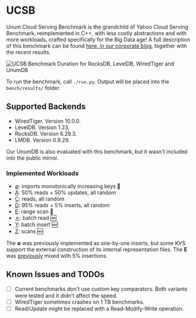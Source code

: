 # UCSB

Unum Cloud Serving Benchmark is the grandchild of Yahoo Cloud Serving Benchmark, reimplemented in C++, with less costly abstractions and with more workloads, crafted specifically for the Big Data age!
A full description of this benchmark can be found [here, in our corporate blog](https://unum.cloud/ucsb), together with the recent results.

![UCSB Benchmark Duration for RocksDB, LevelDB, WiredTiger and UnumDB](https://unum.cloud/assets/post/2022-03-22-ucsb/ucsb-duration.png)

To run the benchmark, call `./run.py`.
Output will be placed into the `bench/results/` folder.

## Supported Backends

* WiredTiger. Version 10.0.0.
* LevelDB. Version 1.23.
* RocksDB. Version 6.29.3.
* LMDB. Version 0.9.29.

Our UnumDB is also evaluated with this benchmark, but it wasn't included into the public mirror.

### Implemented Workloads

* [∅](https://unum.cloud/ucsb#0): imports monotonically increasing keys 🔄
* [A](https://unum.cloud/ucsb#A): 50% reads + 50% updates, all random
* [C](https://unum.cloud/ucsb#C): reads, all random
* [D](https://unum.cloud/ucsb#D): 95% reads + 5% inserts, all random
* [E](https://unum.cloud/ucsb#E): range scan 🔄
* [✗](https://unum.cloud/ucsb#X): batch read 🆕
* [Y](https://unum.cloud/ucsb#Y): batch insert 🆕
* [Z](https://unum.cloud/ucsb#Z): scans 🆕

The **∅** was previously implemented as one-by-one inserts, but some KVS support the external construction of its internal representation files.
The **E** was [previously](https://github.com/brianfrankcooper/YCSB/blob/master/workloads/workloade) mixed with 5% insertions.

## Known Issues and TODOs

* [ ] Current benchmarks don't use custom key comparators. Both variants were tested and it didn't affect the speed.
* [ ] WiredTiger sometimes crashes on 1 TB benchmarks.
* [ ] Read/Update might be replaced with a Read-Modify-Write operation.
